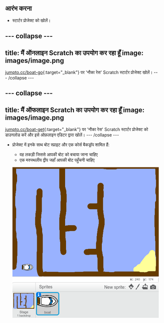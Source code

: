 ## आरंभ करना

+ स्टार्टर प्रोजेक्ट को खोलें।

--- collapse ---
---
title: मैं ऑनलाइन Scratch का उपयोग कर रहा हूँ
image: images/image.png
---
[jumpto.cc/boat-go](https://scratch.mit.edu/projects/63958014/#editor){:target="_blank"} पर 'नौका रेस' Scratch स्टार्टर प्रोजेक्ट खोलें।
--- /collapse ---

--- collapse ---
---
title: मैं ऑफलाइन Scratch का उपयोग कर रहा हूँ
image: images/image.png
---
[jumpto.cc/boat-get](http:jumpto.cc/boat-get){:target="_blank"} पर 'नौका रेस' Scratch स्टार्टर प्रोजेक्ट को डाउनलोड करें और इसे ऑफ़लाइन एडिटर द्वारा खोलें।
--- /collapse ---
	
+ प्रोजेक्ट में इनके साथ बोट स्प्राइट और एक कोर्स बैकड्रॉप शामिल हैं:

	+ वह लकड़ी जिससे आपकी बोट को बचाया जाना चाहिए
	+ एक मरुस्थलीय द्वीप जहाँ आपकी बोट पहुँचनी चाहिए 

	![screenshot](images/boat-starter.png) 

